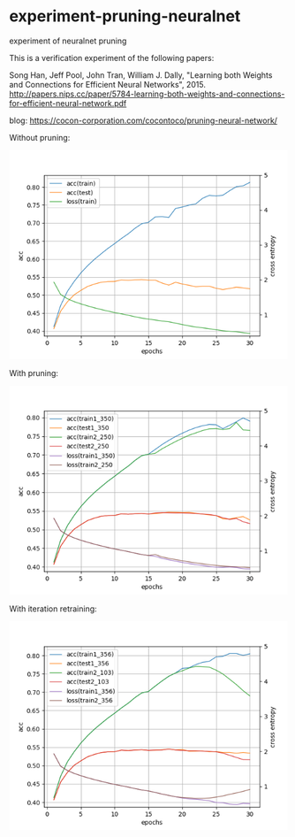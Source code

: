 # experiment-pruning-neuralnet
experiment of neuralnet pruning

This is a verification experiment of the following papers:


Song Han, Jeff Pool, John Tran, William J. Dally, "Learning both Weights and Connections for Efficient Neural Networks", 2015.
http://papers.nips.cc/paper/5784-learning-both-weights-and-connections-for-efficient-neural-network.pdf


blog:
https://cocon-corporation.com/cocontoco/pruning-neural-network/


Without pruning:


![w/o pruning](https://github.com/cocon-ai-group/experiment-pruning-neuralnet/raw/master/test.png)


With pruning:


![w pruning](https://github.com/cocon-ai-group/experiment-pruning-neuralnet/raw/master/pruning_unchain.png)


With iteration retraining:


![iter train](https://github.com/cocon-ai-group/experiment-pruning-neuralnet/raw/master/iteration_unchain.png)

